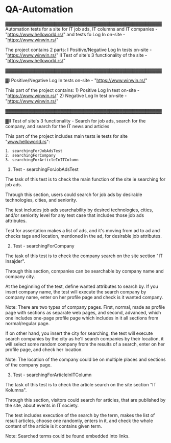 # QA-Automation

▓▓▓▓▓▓▓▓▓▓▓▓▓▓▓▓▓▓▓▓▓▓▓▓▓▓▓▓▓▓▓▓▓▓▓▓▓▓▓▓▓▓▓▓▓▓▓▓
Automation tests for a site for IT job ads, IT columns and IT companies - "https://www.helloworld.rs/" and tests fo Log In on-site - "https://www.winwin.rs/"

The project contains 2 parts:
	I 	Positive/Negative Log In tests on-site - "https://www.winwin.rs/"
	II	Test of site's 3 functionality of the site - "https://www.helloworld.rs/"
  
▓▓▓▓▓▓▓▓▓▓▓▓▓▓▓▓▓▓▓▓▓▓▓▓▓▓▓▓▓▓▓▓▓▓▓▓▓▓▓▓▓▓▓▓▓▓▓▓

▓I 	Positive/Negative Log In tests on-site - "https://www.winwin.rs/"

This part of the project contains:
	1) Positive Log In test on-site - "https://www.winwin.rs/"
	2) Negative Log In test on-site - "https://www.winwin.rs/"

▓▓▓▓▓▓▓▓▓▓▓▓▓▓▓▓▓▓▓▓▓▓▓▓▓▓▓▓▓▓▓▓▓▓▓▓▓▓▓▓▓▓▓▓▓▓▓▓

▓II	  Test of site's 3 functionality - Search for job ads, search for the company, and search for the IT news and articles

This part of the project includes main tests ie tests for site "www.helloworld.rs":

	1. searchingForJobAdsTest
	2. searchingForCompany
	3. searchingForArticleInITColumn

1. Test - searchingForJobAdsTest

The task of this test is to check the main function of the site ie searching for job ads.

Through this section, users could search for job ads by desirable technologies, cities, and seniority.

The test includes job ads searchability by desired technologies, cities, and/or seniority level for any test case that includes those job ads attributes.

Test for assertation makes a list of ads, and it's moving from ad to ad and checks tags and location, mentioned in the ad, for desirable job attributes.

2. Test - searchingForCompany

The task of this test is to check the company search on the site section "IT Insajder".

Through this section, companies can be searchable by company name and company city.

At the beginning of the test, define wanted attributes to search by. 
If you insert company name, the test will execute the search company by company name, enter on her profile page and check is it wanted company.

Note: There are two types of company pages. First, normal, made as profile page with sections as separate web pages, and second, advanced, which one includes one-page profile page which includes in it all sections from normal/regular page.

If on other hand, you insert the city for searching, the test will execute search companies by the city as he'll search companies by their location, it will select some random company from the results of a search, enter on her profile page, and check her location. 

Note: The location of the company could be on multiple places and sections of the company page.

3. Test - searchingForArticleInITColumn

The task of this test is to check the article search on the site section "IT Kolumna".

Through this section, visitors could search for articles, that are published by the site, about events in IT society.

The test includes execution of the search by the term, makes the list of result articles, choose one randomly, enters in it, and check the whole content of the article is it contains given term.

Note: Searched terms could be found embedded into links.
